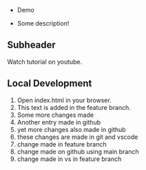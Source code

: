- Demo

- Some description!

## Subheader

Watch tutorial on youtube.

## Local Development

1. Open index.html in your browser.
2. This text is added in the feature branch.
3. Some more changes made
4. Another entry made in github
5. yet more changes also made in github
6. these changes are made in git and vscode
7. change made in feature branch
8. change made on github using main branch
9. change made in vs in feature branch
